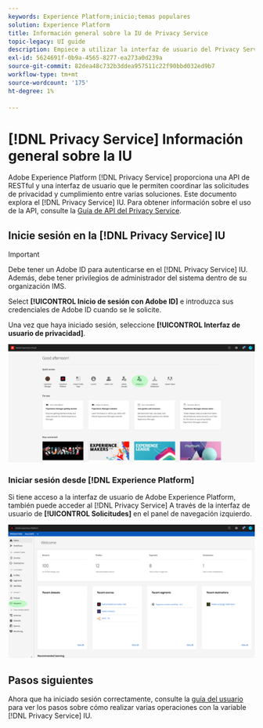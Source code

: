 ```yaml
---
keywords: Experience Platform;inicio;temas populares
solution: Experience Platform
title: Información general sobre la IU de Privacy Service
topic-legacy: UI guide
description: Empiece a utilizar la interfaz de usuario del Privacy Service para coordinar y supervisar las solicitudes de privacidad en varias aplicaciones del Experience Cloud.
exl-id: 5624691f-0b9a-4565-8277-ea273a0d239a
source-git-commit: 82dea48c732b3ddea957511c22f90bbd032ed9b7
workflow-type: tm+mt
source-wordcount: '175'
ht-degree: 1%

---
```


# [!DNL Privacy Service] Información general sobre la IU

Adobe Experience Platform [!DNL Privacy Service] proporciona una API de RESTful y una interfaz de usuario que le permiten coordinar las solicitudes de privacidad y cumplimiento entre varias soluciones. Este documento explora el [!DNL Privacy Service] IU. Para obtener información sobre el uso de la API, consulte la [Guía de API del Privacy Service](../api/overview.md).

## Inicie sesión en la [!DNL Privacy Service] IU

>[!IMPORTANT]
>
>Debe tener un Adobe ID para autenticarse en el [!DNL Privacy Service] IU. Además, debe tener privilegios de administrador del sistema dentro de su organización IMS.

Select **[!UICONTROL Inicio de sesión con Adobe ID]** e introduzca sus credenciales de Adobe ID cuando se le solicite.

Una vez que haya iniciado sesión, seleccione **[!UICONTROL Interfaz de usuario de privacidad]**.

![](../images/ui-overview/quick-access.png)

### Iniciar sesión desde [!DNL Experience Platform]

Si tiene acceso a la interfaz de usuario de Adobe Experience Platform, también puede acceder al [!DNL Privacy Service] A través de la interfaz de usuario de **[!UICONTROL Solicitudes]** en el panel de navegación izquierdo.

![](../images/ui-overview/platform.png)

## Pasos siguientes

Ahora que ha iniciado sesión correctamente, consulte la [guía del usuario](user-guide.md) para ver los pasos sobre cómo realizar varias operaciones con la variable [!DNL Privacy Service] IU.
